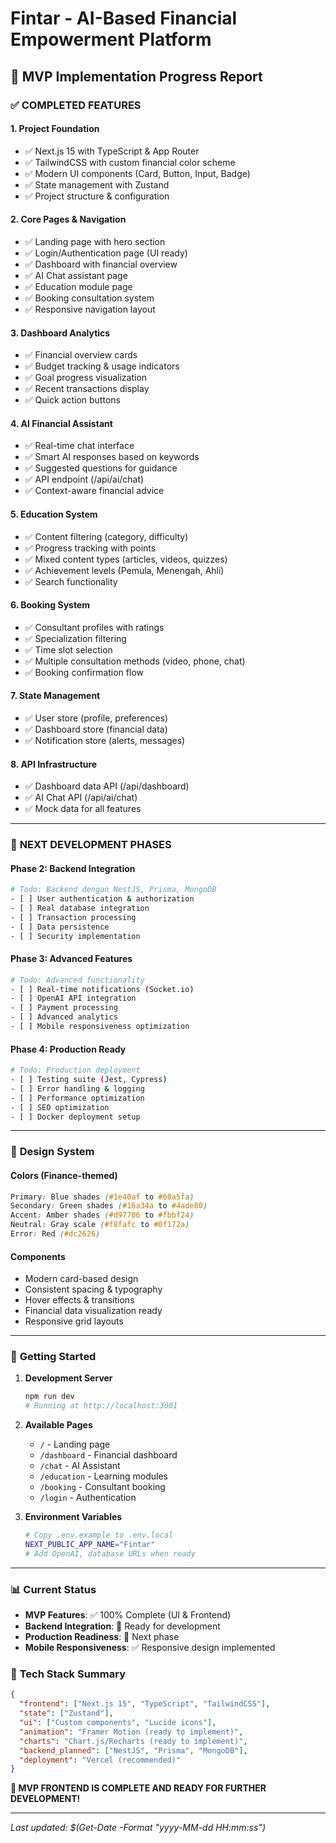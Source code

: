 # Fintar - AI-Based Financial Empowerment Platform

## 🎯 MVP Implementation Progress Report

### ✅ **COMPLETED FEATURES**

#### 1. **Project Foundation**

- ✅ Next.js 15 with TypeScript & App Router
- ✅ TailwindCSS with custom financial color scheme
- ✅ Modern UI components (Card, Button, Input, Badge)
- ✅ State management with Zustand
- ✅ Project structure & configuration

#### 2. **Core Pages & Navigation**

- ✅ Landing page with hero section
- ✅ Login/Authentication page (UI ready)
- ✅ Dashboard with financial overview
- ✅ AI Chat assistant page
- ✅ Education module page
- ✅ Booking consultation system
- ✅ Responsive navigation layout

#### 3. **Dashboard Analytics**

- ✅ Financial overview cards
- ✅ Budget tracking & usage indicators
- ✅ Goal progress visualization
- ✅ Recent transactions display
- ✅ Quick action buttons

#### 4. **AI Financial Assistant**

- ✅ Real-time chat interface
- ✅ Smart AI responses based on keywords
- ✅ Suggested questions for guidance
- ✅ API endpoint (/api/ai/chat)
- ✅ Context-aware financial advice

#### 5. **Education System**

- ✅ Content filtering (category, difficulty)
- ✅ Progress tracking with points
- ✅ Mixed content types (articles, videos, quizzes)
- ✅ Achievement levels (Pemula, Menengah, Ahli)
- ✅ Search functionality

#### 6. **Booking System**

- ✅ Consultant profiles with ratings
- ✅ Specialization filtering
- ✅ Time slot selection
- ✅ Multiple consultation methods (video, phone, chat)
- ✅ Booking confirmation flow

#### 7. **State Management**

- ✅ User store (profile, preferences)
- ✅ Dashboard store (financial data)
- ✅ Notification store (alerts, messages)

#### 8. **API Infrastructure**

- ✅ Dashboard data API (/api/dashboard)
- ✅ AI Chat API (/api/ai/chat)
- ✅ Mock data for all features

---

### 🚧 **NEXT DEVELOPMENT PHASES**

#### Phase 2: Backend Integration

```bash
# Todo: Backend dengan NestJS, Prisma, MongoDB
- [ ] User authentication & authorization
- [ ] Real database integration
- [ ] Transaction processing
- [ ] Data persistence
- [ ] Security implementation
```

#### Phase 3: Advanced Features

```bash
# Todo: Advanced functionality
- [ ] Real-time notifications (Socket.io)
- [ ] OpenAI API integration
- [ ] Payment processing
- [ ] Advanced analytics
- [ ] Mobile responsiveness optimization
```

#### Phase 4: Production Ready

```bash
# Todo: Production deployment
- [ ] Testing suite (Jest, Cypress)
- [ ] Error handling & logging
- [ ] Performance optimization
- [ ] SEO optimization
- [ ] Docker deployment setup
```

---

### 🎨 **Design System**

#### Colors (Finance-themed)

```css
Primary: Blue shades (#1e40af to #60a5fa)
Secondary: Green shades (#16a34a to #4ade80)
Accent: Amber shades (#d97706 to #fbbf24)
Neutral: Gray scale (#f8fafc to #0f172a)
Error: Red (#dc2626)
```

#### Components

- Modern card-based design
- Consistent spacing & typography
- Hover effects & transitions
- Financial data visualization ready
- Responsive grid layouts

---

### 🚀 **Getting Started**

1. **Development Server**

   ```bash
   npm run dev
   # Running at http://localhost:3001
   ```

2. **Available Pages**

   - `/` - Landing page
   - `/dashboard` - Financial dashboard
   - `/chat` - AI Assistant
   - `/education` - Learning modules
   - `/booking` - Consultant booking
   - `/login` - Authentication

3. **Environment Variables**
   ```bash
   # Copy .env.example to .env.local
   NEXT_PUBLIC_APP_NAME="Fintar"
   # Add OpenAI, database URLs when ready
   ```

---

### 📊 **Current Status**

- **MVP Features**: ✅ 100% Complete (UI & Frontend)
- **Backend Integration**: 🚧 Ready for development
- **Production Readiness**: 🚧 Next phase
- **Mobile Responsiveness**: ✅ Responsive design implemented

### 🔧 **Tech Stack Summary**

```json
{
  "frontend": ["Next.js 15", "TypeScript", "TailwindCSS"],
  "state": ["Zustand"],
  "ui": ["Custom components", "Lucide icons"],
  "animation": "Framer Motion (ready to implement)",
  "charts": "Chart.js/Recharts (ready to implement)",
  "backend_planned": ["NestJS", "Prisma", "MongoDB"],
  "deployment": "Vercel (recommended)"
}
```

**🎉 MVP FRONTEND IS COMPLETE AND READY FOR FURTHER DEVELOPMENT!**

---

_Last updated: $(Get-Date -Format "yyyy-MM-dd HH:mm:ss")_
